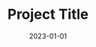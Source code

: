 ---
title: "Project Title"
date: "2023-01-01"
tags: ["react", "nextjs"]
description: "Project description here"
---